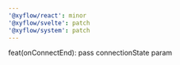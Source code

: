 ```yaml
---
'@xyflow/react': minor
'@xyflow/svelte': patch
'@xyflow/system': patch
---
```


feat(onConnectEnd): pass connectionState param
